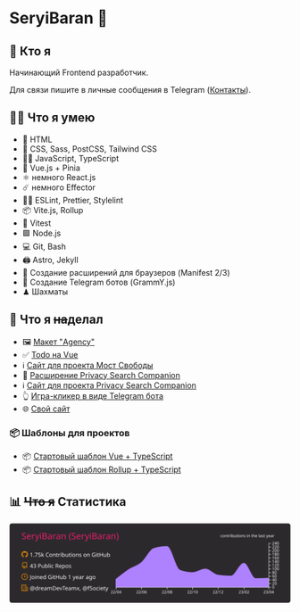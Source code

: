# SeryiBaran 🐏

## 🤔 Кто я

Начинающий Frontend разработчик.

Для связи пишите в личные сообщения в Telegram ([Контакты](https://seryibaran.github.io/contacts)).

## 🤹‍♂️ Что я умею

- 🦴 HTML
- 🎨 CSS, Sass, PostCSS, Tailwind CSS
- 🏃‍♂️ JavaScript, TypeScript
- 🔋 Vue.js + Pinia
- ⚛️ немного React.js
- ☄️ немного Effector
- 👮‍♂️ ESLint, Prettier, Stylelint
- 📦 Vite.js, Rollup
- 🧪 Vitest
- 🟩 Node.js
- 💻 Git, Bash
- 🖨 Astro, Jekyll
- 🧩 Создание расширений для браузеров (Manifest 2/3)
- 🤖 Создание Telegram ботов (GrammY.js)
- ♟ Шахматы

## 💼 Что я ~~на~~делал

- 🖼 [Макет "Agency"](https://github.com/SeryiBaran/maket-agency)
- ✅ [Todo на Vue](https://github.com/SeryiBaran/todo-vue)
- ℹ️ [Сайт для проекта Мост Свободы](https://github.com/f5ociety/Bridge-of-Liberty)
- 🧩 [Расширение Privacy Search Companion](https://github.com/Erghel/Privacy-Search-Companion)
- ℹ️ [Сайт для проекта Privacy Search Companion](https://github.com/SeryiBaran/PSC-site)
- 👆 [Игра-кликер в виде Telegram бота](https://github.com/SeryiBaran/telegram-clicker)
- 🌐 [Свой сайт](https://github.com/SeryiBaran/seryibaran.github.io)

### 📦 Шаблоны для проектов
- 📦 [Стартовый шаблон Vue + TypeScript](https://github.com/SeryiBaran/tailvue-starter)
- 📦 [Стартовый шаблон Rollup + TypeScript](https://github.com/SeryiBaran/simple-rollup-node-starter)

## 📊 ~~Что я~~ Статистика

![Статистика profile-summary-cards](https://raw.githubusercontent.com/SeryiBaran/seryibaran/master/profile-summary-card-output/monokai/0-profile-details.svg)
